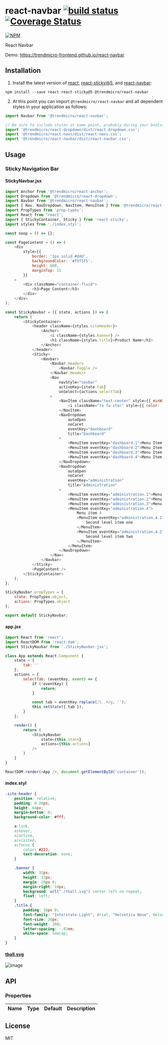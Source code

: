 # react-navbar [![build status](https://travis-ci.org/trendmicro-frontend/react-navbar.svg?branch=master)](https://travis-ci.org/trendmicro-frontend/react-navbar) [![Coverage Status](https://coveralls.io/repos/github/trendmicro-frontend/react-navbar/badge.svg?branch=master)](https://coveralls.io/github/trendmicro-frontend/react-navbar?branch=master)

[![NPM](https://nodei.co/npm/@trendmicro/react-navbar.png?downloads=true&stars=true)](https://nodei.co/npm/@trendmicro/react-navbar/)

React Navbar

Demo: https://trendmicro-frontend.github.io/react-navbar

## Installation

1. Install the latest version of [react](https://github.com/facebook/react), [react-sticky@5](https://github.com/captivationsoftware/react-sticky), and [react-navbar](https://github.com/trendmicro-frontend/react-navbar):

  ```
  npm install --save react react-sticky@5 @trendmicro/react-navbar
  ```

2. At this point you can import `@trendmicro/react-navbar` and all dependent styles in your application as follows:

  ```js
  import Navbar from '@trendmicro/react-navbar';

  // Be sure to include styles at some point, probably during your bootstraping
  import '@trendmicro/react-dropdown/dist/react-dropdown.css';
  import '@trendmicro/react-navs/dist/react-navs.css';
  import '@trendmicro/react-navbar/dist/react-navbar.css';
  ```

## Usage

### Sticky Navigation Bar

#### StickyNavbar.jsx
```js
import Anchor from '@trendmicro/react-anchor';
import Dropdown from '@trendmicro/react-dropdown';
import Navbar from '@trendmicro/react-navbar';
import { Nav, NavDropdown, NavItem, MenuItem } from '@trendmicro/react-navs';
import PropTypes from 'prop-types';
import React from 'react';
import { StickyContainer, Sticky } from 'react-sticky';
import styles from './index.styl';

const noop = () => {};

const PageContent = () => (
    <div
        style={{
            border: '1px solid #ddd',
            backgroundColor: '#f5f5f5',
            height: 600,
            marginTop: 15
        }}
    >
        <div className="container-fluid">
            <h3>Page Content</h3>
        </div>
    </div>
);

const StickyNavbar = ({ state, actions }) => {
    return (
        <StickyContainer>
            <header className={styles.siteHeader}>
                <Anchor>
                    <i className={styles.banner} />
                    <h1 className={styles.title}>Product Name</h1>
                </Anchor>
            </header>
            <Sticky>
                <Navbar>
                    <Navbar.Header>
                        <Navbar.Toggle />
                    </Navbar.Header>
                    <Nav
                        navStyle="navbar"
                        activeKey={state.tab}
                        onSelect={actions.selectTab}
                    >
                        <NavItem className="text-center" style={{ minWidth: 72 }}>
                            <i className="fa fa-star" style={{ color: '#fff' }} />
                        </NavItem>
                        <NavDropdown
                            autoOpen
                            noCaret
                            eventKey="dashboard"
                            title="Dashboard"
                        >
                            <MenuItem eventKey="dashboard.1">Menu Item 1</MenuItem>
                            <MenuItem eventKey="dashboard.2">Menu Item 2</MenuItem>
                            <MenuItem eventKey="dashboard.3">Menu Item 3</MenuItem>
                            <MenuItem eventKey="dashboard.4">Menu Item 4</MenuItem>
                        </NavDropdown>
                        <NavDropdown
                            autoOpen
                            noCaret
                            eventKey="administration"
                            title="Administration"
                        >
                            <MenuItem eventKey="administration.1">Menu Item 1</MenuItem>
                            <MenuItem eventKey="administration.2">Menu Item 2</MenuItem>
                            <MenuItem eventKey="administration.3">Menu Item 3</MenuItem>
                            <MenuItem eventKey="administration.4">
                                Menu item 4
                                <MenuItem eventKey="administration.4.1">
                                    Second level item one
                                </MenuItem>
                                <MenuItem eventKey="administration.4.2">
                                    Second level item two
                                </MenuItem>
                            </MenuItem>
                        </NavDropdown>
                    </Nav>
                </Navbar>
            </Sticky>
            <PageContent />
        </StickyContainer>
    );
};

StickyNavbar.propTypes = {
    state: PropTypes.object,
    actions: PropTypes.object
};

export default StickyNavbar;
```

#### app.jsx
```js
import React from 'react';
import ReactDOM from 'react-dom';
import StickyNavbar from './StickyNavbar.jsx';

class App extends React.Component {
    state = {
        tab: ''
    };
    actions = {
        selectTab: (eventKey, event) => {
            if (!eventKey) {
                return;
            }

            const tab = eventKey.replace(/\..+/g, '');
            this.setState({ tab });
        }
    };

    render() {
        return (
            <StickyNavbar
                state={this.state}
                actions={this.actions}
            />
        )
    }
}

ReactDOM.render(<App />, document.getElementById('container'));
```

#### index.styl
```css
.site-header {
    position: relative;
    padding: 0 20px;
    height: 64px;
    margin-bottom: 0;
    background-color: #fff;

    a:link,
    a:hover,
    a:active,
    a:visited,
    a:focus {
        color: #222;
        text-decoration: none;
    }

    .banner {
        width: 32px;
        height: 32px;
        margin: 16px 0;
        margin-right: 10px;
        background: url("./tball.svg") center left no-repeat;
        float: left;
    }
    .title {
        padding: 16px 0;
        font-family: "Interstate-Light", Arial, "Helvetica Neue", Helvetica, sans-serif;
        font-size: 26px;
        font-weight: 200;
        letter-spacing: -.03em;
        white-space: nowrap;
    }
}
```

#### [tball.svg](examples/tball.svg?raw=true)

![image](https://cloud.githubusercontent.com/assets/447801/24544119/b27ce2ba-1634-11e7-984d-aa58ca6c5934.png)

## API

### Properties

Name | Type | Default | Description 
:--- | :--- | :------ | :----------

## License

MIT
